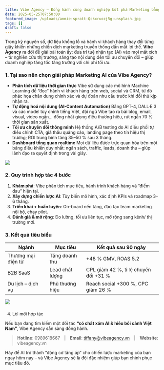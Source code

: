 ```yaml
---
title: Vibe Agency – Đồng hành cùng doanh nghiệp bứt phá Marketing bằng AI
date: 2025-05-25T07:50:00
featured_image: /uploads/annie-spratt-QckxruozjRg-unsplash.jpg
tags: []
draft: false
---
```

Trong kỷ nguyên số, dữ liệu khổng lồ và hành vi khách hàng thay đổi từng giây khiến những chiến dịch marketing truyền thống dần mất lợi thế. **Vibe Agency** ra đời để giải bài toán ấy: đưa trí tuệ nhân tạo (AI) vào mọi mắt xích – từ nghiên cứu thị trường, sáng tạo nội dung đến tối ưu chuyển đổi – giúp doanh nghiệp tăng tốc tăng trưởng với chi phí tối ưu.

### 1. Tại sao nên chọn giải pháp Marketing AI của Vibe Agency?

- **Phân tích dữ liệu thời gian thực**
Vibe sử dụng các mô hình Machine Learning để “đọc” hành vi khách hàng trên web, social và CRM, từ đó phác họa chân dung chính xác và dự đoán nhu cầu trước khi đối thủ kịp nhận ra.
- **Tự động hoá nội dung (AI-Content Automation)**
Bằng GPT-4, DALL·E 3 và các model tùy chỉnh tiếng Việt, đội ngũ Vibe tạo ra bài blog, email, visual, video ngắn… đồng nhất giọng điệu thương hiệu, rút ngắn 70 % thời gian sản xuất.
- **Tối ưu chuyển đổi thông minh**
Hệ thống A/B testing do AI điều phối tự điều chỉnh CTA, giá thầu quảng cáo, landing page theo tín hiệu thị trường; ROI trung bình tăng 35–50 % sau 3 tháng.
- **Dashboard tổng quan realtime**
Mọi dữ liệu được trực quan hóa trên một bảng điều khiển duy nhất: ngân sách, traffic, leads, doanh thu – giúp lãnh đạo ra quyết định trong vài giây.

![](/uploads/Generated%20Image%20May%2025%2C%202025%20-%207_56AM.jpeg)

### 2. Quy trình hợp tác 4 bước

1. **Khám phá**: Vibe phân tích mục tiêu, hành trình khách hàng và “điểm đau” hiện tại.
2. **Xây dựng chiến lược AI**: Tùy biến mô hình, xác định KPIs và roadmap 3–6 tháng.
3. **Triển khai + huấn luyện**: On-board nền tảng, đào tạo team marketing nội bộ, chạy pilot.
4. **Đánh giá & mở rộng**: Đo lường, tối ưu liên tục, mở rộng sang kênh/ thị trường mới.

### 3. Kết quả tiêu biểu

| Ngành | Mục tiêu | Kết quả sau 90 ngày |
| --- | --- | --- |
| Thương mại điện tử | Tăng doanh thu | +48 % GMV, ROAS 5.2 |
| B2B SaaS | Lead chất lượng | CPL giảm 42 %, tỉ lệ chuyển đổi +31 % |
| Du lịch – dịch vụ | Phủ thương hiệu | Reach social +300 %, CPC giảm 26 % |

![](/uploads/ChatGPT%20Image%20May%2025%2C%202025%2C%2007_56_17%20AM.png)

### 

4. Lời mời hợp tác

Nếu bạn đang tìm kiếm một đối tác **“có chất xám AI & hiểu bối cảnh Việt Nam”**, Vibe Agency sẵn sàng đồng hành.

> **Hotline**: 0989618667 | **Email**: tiffany@vibeagency.vn | **Website**: vibeagency.vn

Hãy để AI trở thành “động cơ tăng áp” cho chiến lược marketing của bạn ngay hôm nay – và Vibe Agency sẽ là đội đặc nhiệm giúp bạn chinh phục mục tiêu đó.
